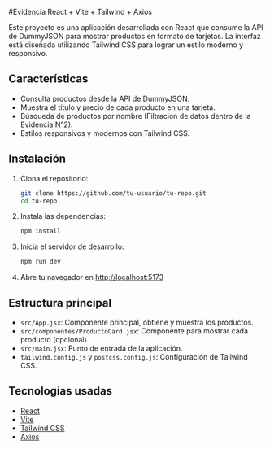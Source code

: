 #Evidencia React  + Vite + Tailwind + Axios

Este proyecto es una aplicación desarrollada con React que consume la API de DummyJSON para mostrar productos en formato de tarjetas. La interfaz está diseñada utilizando Tailwind CSS para lograr un estilo moderno y responsivo.

## Características

- Consulta productos desde la API de DummyJSON.
- Muestra el título y precio de cada producto en una tarjeta.
- Búsqueda de productos por nombre (Filtracion de datos dentro de la Evidencia N°2).
- Estilos responsivos y modernos con Tailwind CSS.

## Instalación

1. Clona el repositorio:
   ```bash
   git clone https://github.com/tu-usuario/tu-repo.git
   cd tu-repo
   ```

2. Instala las dependencias:
   ```bash
   npm install
   ```

3. Inicia el servidor de desarrollo:
   ```bash
   npm run dev
   ```

4. Abre tu navegador en [http://localhost:5173](http://localhost:5173)

## Estructura principal

- `src/App.jsx`: Componente principal, obtiene y muestra los productos.
- `src/componentes/ProductoCard.jsx`: Componente para mostrar cada producto (opcional).
- `src/main.jsx`: Punto de entrada de la aplicación.
- `tailwind.config.js` y `postcss.config.js`: Configuración de Tailwind CSS.

## Tecnologías usadas

- [React](https://react.dev/)
- [Vite](https://vitejs.dev/)
- [Tailwind CSS](https://tailwindcss.com/)
- [Axios](https://axios-http.com/)

